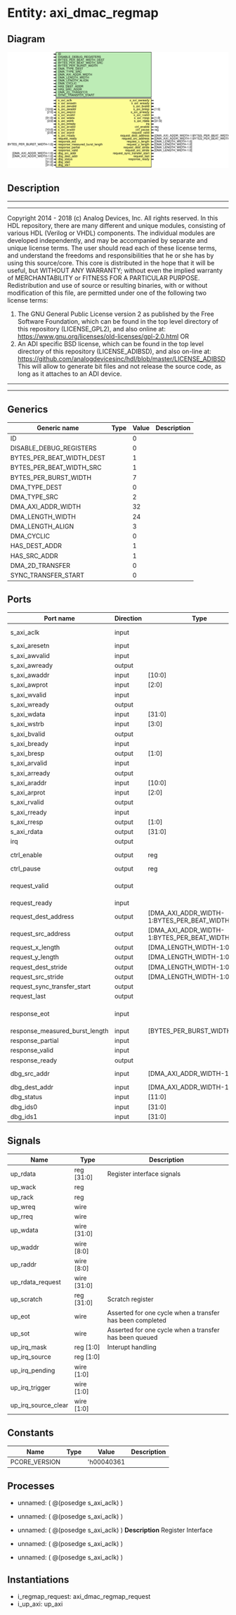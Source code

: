 # Entity: axi_dmac_regmap

## Diagram

![Diagram](axi_dmac_regmap.svg "Diagram")
## Description

***************************************************************************
 ***************************************************************************
 Copyright 2014 - 2018 (c) Analog Devices, Inc. All rights reserved.
 In this HDL repository, there are many different and unique modules, consisting
 of various HDL (Verilog or VHDL) components. The individual modules are
 developed independently, and may be accompanied by separate and unique license
 terms.
 The user should read each of these license terms, and understand the
 freedoms and responsibilities that he or she has by using this source/core.
 This core is distributed in the hope that it will be useful, but WITHOUT ANY
 WARRANTY; without even the implied warranty of MERCHANTABILITY or FITNESS FOR
 A PARTICULAR PURPOSE.
 Redistribution and use of source or resulting binaries, with or without modification
 of this file, are permitted under one of the following two license terms:
   1. The GNU General Public License version 2 as published by the
      Free Software Foundation, which can be found in the top level directory
      of this repository (LICENSE_GPL2), and also online at:
      <https://www.gnu.org/licenses/old-licenses/gpl-2.0.html>
 OR
   2. An ADI specific BSD license, which can be found in the top level directory
      of this repository (LICENSE_ADIBSD), and also on-line at:
      https://github.com/analogdevicesinc/hdl/blob/master/LICENSE_ADIBSD
      This will allow to generate bit files and not release the source code,
      as long as it attaches to an ADI device.
 ***************************************************************************
 ***************************************************************************
 
## Generics

| Generic name              | Type | Value | Description |
| ------------------------- | ---- | ----- | ----------- |
| ID                        |      | 0     |             |
| DISABLE_DEBUG_REGISTERS   |      | 0     |             |
| BYTES_PER_BEAT_WIDTH_DEST |      | 1     |             |
| BYTES_PER_BEAT_WIDTH_SRC  |      | 1     |             |
| BYTES_PER_BURST_WIDTH     |      | 7     |             |
| DMA_TYPE_DEST             |      | 0     |             |
| DMA_TYPE_SRC              |      | 2     |             |
| DMA_AXI_ADDR_WIDTH        |      | 32    |             |
| DMA_LENGTH_WIDTH          |      | 24    |             |
| DMA_LENGTH_ALIGN          |      | 3     |             |
| DMA_CYCLIC                |      | 0     |             |
| HAS_DEST_ADDR             |      | 1     |             |
| HAS_SRC_ADDR              |      | 1     |             |
| DMA_2D_TRANSFER           |      | 0     |             |
| SYNC_TRANSFER_START       |      | 0     |             |
## Ports

| Port name                      | Direction | Type                                             | Description            |
| ------------------------------ | --------- | ------------------------------------------------ | ---------------------- |
| s_axi_aclk                     | input     |                                                  | Slave AXI interface    |
| s_axi_aresetn                  | input     |                                                  |                        |
| s_axi_awvalid                  | input     |                                                  |                        |
| s_axi_awready                  | output    |                                                  |                        |
| s_axi_awaddr                   | input     | [10:0]                                           |                        |
| s_axi_awprot                   | input     | [2:0]                                            |                        |
| s_axi_wvalid                   | input     |                                                  |                        |
| s_axi_wready                   | output    |                                                  |                        |
| s_axi_wdata                    | input     | [31:0]                                           |                        |
| s_axi_wstrb                    | input     | [3:0]                                            |                        |
| s_axi_bvalid                   | output    |                                                  |                        |
| s_axi_bready                   | input     |                                                  |                        |
| s_axi_bresp                    | output    | [1:0]                                            |                        |
| s_axi_arvalid                  | input     |                                                  |                        |
| s_axi_arready                  | output    |                                                  |                        |
| s_axi_araddr                   | input     | [10:0]                                           |                        |
| s_axi_arprot                   | input     | [2:0]                                            |                        |
| s_axi_rvalid                   | output    |                                                  |                        |
| s_axi_rready                   | input     |                                                  |                        |
| s_axi_rresp                    | output    | [1:0]                                            |                        |
| s_axi_rdata                    | output    | [31:0]                                           |                        |
| irq                            | output    |                                                  | Interrupt              |
| ctrl_enable                    | output    | reg                                              | Control interface      |
| ctrl_pause                     | output    | reg                                              |                        |
| request_valid                  | output    |                                                  | DMA request interface  |
| request_ready                  | input     |                                                  |                        |
| request_dest_address           | output    | [DMA_AXI_ADDR_WIDTH-1:BYTES_PER_BEAT_WIDTH_DEST] |                        |
| request_src_address            | output    | [DMA_AXI_ADDR_WIDTH-1:BYTES_PER_BEAT_WIDTH_SRC]  |                        |
| request_x_length               | output    | [DMA_LENGTH_WIDTH-1:0]                           |                        |
| request_y_length               | output    | [DMA_LENGTH_WIDTH-1:0]                           |                        |
| request_dest_stride            | output    | [DMA_LENGTH_WIDTH-1:0]                           |                        |
| request_src_stride             | output    | [DMA_LENGTH_WIDTH-1:0]                           |                        |
| request_sync_transfer_start    | output    |                                                  |                        |
| request_last                   | output    |                                                  |                        |
| response_eot                   | input     |                                                  | DMA response interface |
| response_measured_burst_length | input     | [BYTES_PER_BURST_WIDTH-1:0]                      |                        |
| response_partial               | input     |                                                  |                        |
| response_valid                 | input     |                                                  |                        |
| response_ready                 | output    |                                                  |                        |
| dbg_src_addr                   | input     | [DMA_AXI_ADDR_WIDTH-1:0]                         | Debug interface        |
| dbg_dest_addr                  | input     | [DMA_AXI_ADDR_WIDTH-1:0]                         |                        |
| dbg_status                     | input     | [11:0]                                           |                        |
| dbg_ids0                       | input     | [31:0]                                           |                        |
| dbg_ids1                       | input     | [31:0]                                           |                        |
## Signals

| Name                | Type        | Description                                               |
| ------------------- | ----------- | --------------------------------------------------------- |
| up_rdata            | reg [31:0]  | Register interface signals                                |
| up_wack             | reg         |                                                           |
| up_rack             | reg         |                                                           |
| up_wreq             | wire        |                                                           |
| up_rreq             | wire        |                                                           |
| up_wdata            | wire [31:0] |                                                           |
| up_waddr            | wire [8:0]  |                                                           |
| up_raddr            | wire [8:0]  |                                                           |
| up_rdata_request    | wire [31:0] |                                                           |
| up_scratch          | reg [31:0]  | Scratch register                                          |
| up_eot              | wire        | Asserted for one cycle when a transfer has been completed |
| up_sot              | wire        | Asserted for one cycle when a transfer has been queued    |
| up_irq_mask         | reg [1:0]   | Interupt handling                                         |
| up_irq_source       | reg [1:0]   |                                                           |
| up_irq_pending      | wire [1:0]  |                                                           |
| up_irq_trigger      | wire [1:0]  |                                                           |
| up_irq_source_clear | wire [1:0]  |                                                           |
## Constants

| Name          | Type | Value      | Description |
| ------------- | ---- | ---------- | ----------- |
| PCORE_VERSION |      | 'h00040361 |             |
## Processes
- unnamed: ( @(posedge s_axi_aclk) )
- unnamed: ( @(posedge s_axi_aclk) )
- unnamed: ( @(posedge s_axi_aclk) )
**Description**
Register Interface

- unnamed: ( @(posedge s_axi_aclk) )
- unnamed: ( @(posedge s_axi_aclk) )
## Instantiations

- i_regmap_request: axi_dmac_regmap_request
- i_up_axi: up_axi
